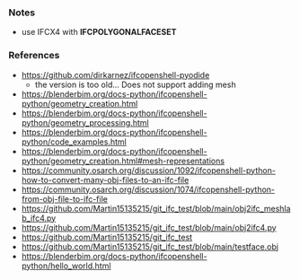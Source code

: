 
### Notes
- use IFCX4 with **IFCPOLYGONALFACESET**
### References
- https://github.com/dirkarnez/ifcopenshell-pyodide
  - the version is too old... Does not support adding mesh
- https://blenderbim.org/docs-python/ifcopenshell-python/geometry_creation.html
- https://blenderbim.org/docs-python/ifcopenshell-python/geometry_processing.html
- https://blenderbim.org/docs-python/ifcopenshell-python/code_examples.html
- https://blenderbim.org/docs-python/ifcopenshell-python/geometry_creation.html#mesh-representations
- https://community.osarch.org/discussion/1092/ifcopenshell-python-how-to-convert-many-obj-files-to-an-ifc-file
- https://community.osarch.org/discussion/1074/ifcopenshell-python-from-obj-file-to-ifc-file
- https://github.com/Martin15135215/git_ifc_test/blob/main/obj2ifc_meshlab_ifc4.py
- https://github.com/Martin15135215/git_ifc_test/blob/main/obj2ifc4.py
- https://github.com/Martin15135215/git_ifc_test
- https://github.com/Martin15135215/git_ifc_test/blob/main/testface.obj
- https://blenderbim.org/docs-python/ifcopenshell-python/hello_world.html
